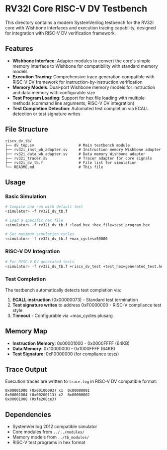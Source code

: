 # RV32I Core RISC-V DV Testbench

This directory contains a modern SystemVerilog testbench for the RV32I core with Wishbone interfaces and execution tracing capability, designed for integration with RISC-V DV verification framework.

## Features

- **Wishbone Interface**: Adapter modules to convert the core's simple memory interface to Wishbone for compatibility with standard memory models
- **Execution Tracing**: Comprehensive trace generation compatible with RISC-V DV framework for instruction-by-instruction verification
- **Memory Models**: Dual-port Wishbone memory models for instruction and data memory with configurable size
- **Test Program Loading**: Support for hex file loading with multiple methods (command line arguments, RISC-V DV integration)
- **Test Completion Detection**: Automated test completion via ECALL detection or test signature writes

## File Structure

```
riscv_dv_tb/
├── dv_top.sv                    # Main testbench module
├── rv32i_inst_wb_adapter.sv     # Instruction memory Wishbone adapter
├── rv32i_data_wb_adapter.sv     # Data memory Wishbone adapter  
├── rv32i_tracer.sv              # Tracer adapter for core signals
├── rv32i_dv_tb.f                # File list for simulation
└── README.md                    # This file
```

## Usage

### Basic Simulation

```bash
# Compile and run with default test
<simulator> -f rv32i_dv_tb.f

# Load a specific hex file
<simulator> -f rv32i_dv_tb.f +load_hex +hex_file=test_program.hex

# Set maximum simulation cycles
<simulator> -f rv32i_dv_tb.f +max_cycles=50000
```

### RISC-V DV Integration

```bash  
# For RISC-V DV generated tests
<simulator> -f rv32i_dv_tb.f +riscv_dv_test +test_hex=generated_test.hex
```

### Test Completion

The testbench automatically detects test completion via:
1. **ECALL instruction** (0x00000073) - Standard test termination
2. **Test signature writes** to address 0xF0000000 - RISC-V compliance test style
3. **Timeout** - Configurable via +max_cycles plusarg

## Memory Map

- **Instruction Memory**: 0x00001000 - 0x0000FFFF (64KB)
- **Data Memory**: 0x10000000 - 0x1000FFFF (64KB) 
- **Test Signature**: 0xF0000000 (for compliance tests)

## Trace Output

Execution traces are written to `trace.log` in RISC-V DV compatible format:
```
0x00001000 (0x00100093) x1  0x00000001
0x00001004 (0x00200113) x2  0x00000002  
0x00001008 (0xfe208ce3) 
```

## Dependencies

- SystemVerilog 2012 compatible simulator
- Core modules from `../../modules/`
- Memory models from `../tb_modules/`
- RISC-V test programs in hex format
